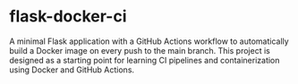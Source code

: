 # flask-docker-ci
A minimal Flask application with a GitHub Actions workflow to automatically build a Docker image on every push to the main branch. This project is designed as a starting point for learning CI pipelines and containerization using Docker and GitHub Actions.
